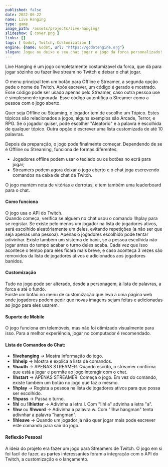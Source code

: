 ```yaml
---
published: false
date: 2022-06-22
name: Live Hanging
type: game
image_path: /assets/projects/live-hanging/
slideshow: [ cover.png ]
links: []
tags: [ Godot, Twitch, Customization ]
engine: {name: Godot, url: "https://godotengine.org"}
slogan: Jogue ou deixe o seu chat jogar o jogo da forca personalizado!
---
```

Live Hanging é um jogo completamente costumizavel da forca, que dá para jogar sózinho ou fazer live stream no Twitch e deixar o chat jogar.

O menu principal tem um botão para Offline e Streamer, a segunda opção pede o nome de Twitch. Após escrever, um código é gerado e mostrado. Esse código pode ser usado apenas pelo Streamer, caso outra pessoa use é simplesmente ignorada. Esse código autentifica o Streamer como a pessoa com o jogo aberto.


Quer seja Offline ou Steaming, o jogador tem de escolhe um Tópico. Estes tópicos são relacionados a jogos, alguns exemplos são Arcade, Terror, e RPG. Se o jogador quiser, pode escolher "Aleatório" e a palavra é escolhida de qualquer tópico. Outra opção é escrever uma lista customizada de até 10 palavras.

Depois da preparação, o jogo pode finalmente começar. Dependendo de se é Offline ou Streaming, funciona de formas diferentes:
- Jogadores offline podem usar o teclado ou os botões no ecrâ para jogar;
- Streamers podem agora deixar o jogo aberto e o chat joga escrevendo comandos na caixa de chat da Twitch.

O jogo mantém nota de vitórias e derrotas, e tem também uma leaderboard para o chat.

#### Como funciona

O jogo usa o API do Twitch.   
Quando começa, verifica se alguém no chat usou o comando !lhplay para se registar. Se existe pelo menos um jogador na lista de jogadores ativos, será escolhido aleatóriamente um deles, evitando repetições (a não ser que seja apenas uma pessoa). Apenas o jogadores escolhido pode tentar adivinhar. Existe também um sistema de banir, se a pessoa escolhida não jogar antes do tempo acabar o turno deles acaba. Cada vez que isso acontece o tempo para eles ficará mais breve, e caso aconteça 3 vezes são removidos da lista de jogadores ativos e adicionados aos jogadores banidos.

#### Customização

Tudo no jogo pode ser alterado, desde a personagem, à lista de palavras, a forca e até o fundo.   
Existe um botão no menu de customização que leva a uma página web onde jogadores podem [pedir](./en/404) que novas imagens sejam feitas e adicionadas ao jogo para eles usarem.

#### Suporte de Mobile

O jogo funciona em telemóveis, mas não foi otimizado visualmente para isso. Para a melhor experiência, jogar no computador é recomendado.
    
#### Lista de Comandos do Chat:

- **!livehanging** → Mostra informação do jogo.
- **!lhhelp** → Mostra e explica a lista de comandos.
- **!lhauth** → APENAS STREAMER. Quando escrito, o streamer confirma que está a jogar e permite ao jogo interagir com o chat.
- **!lhstart** → APENAS STREAMER. Começa o jogo. Em vez do comando, existe também um botão no jogo que faz o mesmo.
- **!lhplay** → Regista a pessoa na lista de jogadores ativos para que possa ser escolhido.
- **!lhpass** → Passa o turno.
- **!lhl** ou **!lhletter** → Adivinha a letra l. Com "!lhl a" advinha a letra "a".
- **!lhw** ou **!lhword** → Adivinha a palavra w. Com "!lhw hangman" tenta adivnhar a palavra "hangman".
- **!lhleave** → Quando um jogador já não quer jogar mais pode escrever este comando para sair do jogo.

#### Reflexão Pessoal

A ideia do projeto era fazer um jogo para Streamers de Twitch. O jogo em si foi facil de fazer, as partes interessantes foram a integração com o API do Twitch, a customização e o lançamento.